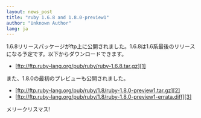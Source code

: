 ```yaml
---
layout: news_post
title: "ruby 1.6.8 and 1.8.0-preview1"
author: "Unknown Author"
lang: ja
---
```


1\.6.8リリースパッケージがftp上に公開されました。1.6.8は1.6系最後のリリースになる予定です。以下からダウンロードできます。

* [ftp://ftp.ruby-lang.org/pub/ruby/ruby-1.6.8.tar.gz][1]

また、1.8.0の最初のプレビューも公開されました。

* [ftp://ftp.ruby-lang.org/pub/ruby/1.8/ruby-1.8.0-preview1.tar.gz][2]
* [ftp://ftp.ruby-lang.org/pub/ruby/1.8/ruby-1.8.0-preview1-errata.diff][3]

メリークリスマス!



[1]: ftp://ftp.ruby-lang.org/pub/ruby/ruby-1.6.8.tar.gz 
[2]: ftp://ftp.ruby-lang.org/pub/ruby/1.8/ruby-1.8.0-preview1.tar.gz 
[3]: ftp://ftp.ruby-lang.org/pub/ruby/1.8/ruby-1.8.0-preview1-errata.diff 
